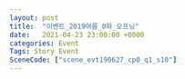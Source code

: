 ```yaml
---
layout: post
title:  "이벤트_2019여름_0화_오프닝"
date:   2021-04-23 23:00:00 +0000
categories: Event
Tags: Story Event
SceneCode: ["scene_evt190627_cp0_q1_s10"]
---
```

